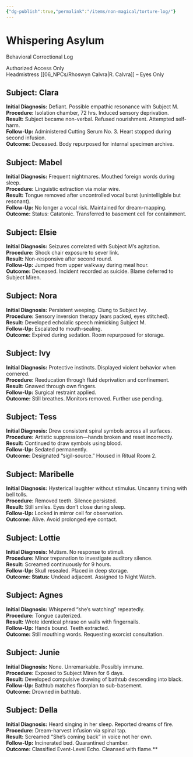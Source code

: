 ```yaml
---
{"dg-publish":true,"permalink":"/items/non-magical/torture-log/"}
---
```


# Whispering Asylum  
Behavioral Correctional Log

Authorized Access Only  
Headmistress [[06_NPCs/Rhoswyn Calvra\|R. Calvra]] – Eyes Only

## Subject: Clara

**Initial Diagnosis:** Defiant. Possible empathic resonance with Subject M.  
**Procedure:** Isolation chamber, 72 hrs. Induced sensory deprivation.  
**Result:** Subject became non-verbal. Refused nourishment. Attempted self-harm.  
**Follow-Up:** Administered Cutting Serum No. 3. Heart stopped during second infusion.  
**Outcome:** Deceased. Body repurposed for internal specimen archive.

## Subject: Mabel

**Initial Diagnosis:** Frequent nightmares. Mouthed foreign words during sleep.  
**Procedure:** Linguistic extraction via molar wire.  
**Result:** Tongue removed after uncontrolled vocal burst (unintelligible but resonant).  
**Follow-Up:** No longer a vocal risk. Maintained for dream-mapping.  
**Outcome:** Status: Catatonic. Transferred to basement cell for containment.

## Subject: Elsie

**Initial Diagnosis:** Seizures correlated with Subject M’s agitation.  
**Procedure:** Shock chair exposure to sever link.  
**Result:** Non-responsive after second round.  
**Follow-Up:** Jumped from upper walkway during meal hour.  
**Outcome:** Deceased. Incident recorded as suicide. Blame deferred to Subject Miren.

## Subject: Nora

**Initial Diagnosis:** Persistent weeping. Clung to Subject Ivy.  
**Procedure:** Sensory inversion therapy (ears packed, eyes stitched).  
**Result:** Developed echolalic speech mimicking Subject M.  
**Follow-Up:** Escalated to mouth-sealing.  
**Outcome:** Expired during sedation. Room repurposed for storage.

## Subject: Ivy

**Initial Diagnosis:** Protective instincts. Displayed violent behavior when cornered.  
**Procedure:** Reeducation through fluid deprivation and confinement.  
**Result:** Gnawed through own fingers.  
**Follow-Up:** Surgical restraint applied.  
**Outcome:** Still breathes. Monitors removed. Further use pending.

## Subject: Tess

**Initial Diagnosis:** Drew consistent spiral symbols across all surfaces.  
**Procedure:** Artistic suppression—hands broken and reset incorrectly.  
**Result:** Continued to draw symbols using blood.  
**Follow-Up:** Sedated permanently.  
**Outcome:** Designated “sigil-source.” Housed in Ritual Room 2.

## Subject: Maribelle

**Initial Diagnosis:** Hysterical laughter without stimulus. Uncanny timing with bell tolls.  
**Procedure:** Removed teeth. Silence persisted.  
**Result:** Still smiles. Eyes don’t close during sleep.  
**Follow-Up:** Locked in mirror cell for observation.  
**Outcome:** Alive. Avoid prolonged eye contact.

## Subject: Lottie

**Initial Diagnosis:** Mutism. No response to stimuli.  
**Procedure:** Minor trepanation to investigate auditory silence.  
**Result:** Screamed continuously for 9 hours.  
**Follow-Up:** Skull resealed. Placed in deep storage.  
**Outcome: Status:** Undead adjacent. Assigned to Night Watch.

## Subject: Agnes

**Initial Diagnosis:** Whispered “she’s watching” repeatedly.  
**Procedure:** Tongue cauterized.  
**Result:** Wrote identical phrase on walls with fingernails.  
**Follow-Up:** Hands bound. Teeth extracted.  
**Outcome:** Still mouthing words. Requesting exorcist consultation.

## Subject: Junie

**Initial Diagnosis:** None. Unremarkable. Possibly immune.  
**Procedure:** Exposed to Subject Miren for 6 days.  
**Result:** Developed compulsive drawing of bathtub descending into black.  
**Follow-Up:** Bathtub matches floorplan to sub-basement.  
**Outcome:** Drowned in bathtub.

## Subject: Della

**Initial Diagnosis:** Heard singing in her sleep. Reported dreams of fire.  
**Procedure:** Dream-harvest infusion via spinal tap.  
**Result:** Screamed “She’s coming back” in voice not her own.  
**Follow-Up:** Incinerated bed. Quarantined chamber.  
**Outcome:** Classified Event-Level Echo. Cleansed with flame.**